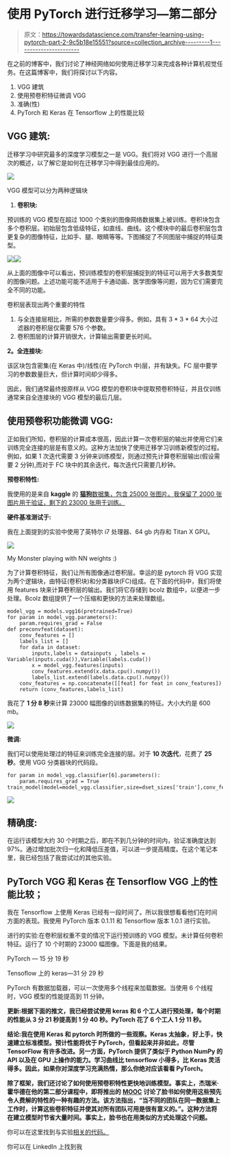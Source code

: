 # 使用 PyTorch 进行迁移学习—第二部分

> 原文：<https://towardsdatascience.com/transfer-learning-using-pytorch-part-2-9c5b18e15551?source=collection_archive---------1----------------------->

在之前的博客中，我们讨论了神经网络如何使用迁移学习来完成各种计算机视觉任务。在这篇博客中，我们将探讨以下内容。

1.  VGG 建筑
2.  使用预卷积特征微调 VGG
3.  准确(性)
4.  PyTorch 和 Keras 在 Tensorflow 上的性能比较

## VGG 建筑:

迁移学习中研究最多的深度学习模型之一是 VGG。我们将对 VGG 进行一个高层次的概述，以了解它是如何在迁移学习中得到最佳应用的。

![](img/5c9561662e521a441060f65fde495956.png)

VGG 模型可以分为两种逻辑块

1.  **卷积块:**

预训练的 VGG 模型在超过 1000 个类别的图像网络数据集上被训练。卷积块包含多个卷积层。初始层包含低级特征，如直线、曲线。这个模块中的最后卷积层包含更复杂的图像特征，比如手、腿、眼睛等等。下图捕捉了不同图层中捕捉的特征类型。

![](img/a9e4481f57f42ff047cd630ffcf56aee.png)![](img/566d9937feebab5242ea0fa1f0a00bb6.png)

从上面的图像中可以看出，预训练模型的卷积层捕捉到的特征可以用于大多数类型的图像问题。上述功能可能不适用于卡通动画、医学图像等问题，因为它们需要完全不同的功能。

卷积层表现出两个重要的特性

1.  与全连接层相比，所需的参数数量要少得多。例如，具有 3 * 3 * 64 大小过滤器的卷积层仅需要 576 个参数。
2.  卷积图层的计算开销很大，计算输出需要更长时间。

**2。全连接块:**

该区块包含密集(在 Keras 中)/线性(在 PyTorch 中)层，并有缺失。FC 层中要学习的参数数量巨大，但计算时间却少得多。

因此，我们通常最终按原样从 VGG 模型的卷积块中提取预卷积特征，并且仅训练通常来自全连接块的 VGG 模型的最后几层。

## **使用预卷积功能微调 VGG:**

正如我们所知，卷积层的计算成本很高，因此计算一次卷积层的输出并使用它们来训练完全连接的层是有意义的。这种方法加快了使用迁移学习训练新模型的过程。例如，如果 1 次迭代需要 3 分钟来训练模型，则通过预先计算卷积层输出(假设需要 2 分钟),而对于 FC 块中的其余迭代，每次迭代只需要几秒钟。

**预卷积特性:**

我使用的是来自 **kaggle** 的 [**猫狗**数据集，包含 25000 张图片。我保留了 2000 张图片用于验证，剩下的 23000 张用于训练。](https://www.kaggle.com/c/dogs-vs-cats-redux-kernels-edition/data)

**硬件基准测试于:**

我在上面提到的实验中使用了英特尔 i7 处理器、64 gb 内存和 Titan X GPU。

![](img/5ec6e4fe115ba4df281fdd4da9ea5913.png)

My Monster playing with NN weights :)

为了计算卷积特征，我们让所有图像通过卷积层。幸运的是 pytorch 将 VGG 实现为两个逻辑块，由特征(卷积块)和分类器块(FC)组成。在下面的代码中，我们将使用 features 块来计算卷积层的输出。我们将它存储到 bcolz 数组中，以便进一步处理。Bcolz 数组提供了一个压缩和更快的方法来处理数组。

```
model_vgg = models.vgg16(pretrained=True)
for param in model_vgg.parameters():
    param.requires_grad = False
def preconvfeat(dataset):
    conv_features = []
    labels_list = []
    for data in dataset:
        inputs,labels = datainputs , labels = Variable(inputs.cuda()),Variable(labels.cuda())
        x = model_vgg.features(inputs)
        conv_features.extend(x.data.cpu().numpy())
        labels_list.extend(labels.data.cpu().numpy())
    conv_features = np.concatenate([[feat] for feat in conv_features])
    return (conv_features,labels_list)
```

我花了 **1 分 8 秒**来计算 23000 幅图像的训练数据集的特征。大小大约是 600 mb。

![](img/741205d457fae511afa3cce7b717be39.png)

**微调:**

我们可以使用处理过的特征来训练完全连接的层。对于 **10 次迭代**，花费了 **25 秒**。使用 VGG 分类器块的代码段。

```
for param in model_vgg.classifier[6].parameters():
    param.requires_grad = True
train_model(model=model_vgg.classifier,size=dset_sizes['train'],conv_feat=conv_feat_train,labels=labels_train,epochs=10,optimizer=optimizer,train=True,shuffle=True)
```

![](img/d71450e06a2d925a15f22ad2725335a2.png)

## 精确度:

在运行该模型大约 30 个时期之后，即在不到几分钟的时间内，验证准确度达到 97%。通过增加批次归一化和降低压差值，可以进一步提高精度。在这个笔记本里，我已经包括了我尝试过的其他实验。

## PyTorch VGG 和 Keras 在 Tensorflow VGG 上的性能比较；

我在 Tensorflow 上使用 Keras 已经有一段时间了。所以我很想看看他们在时间方面的表现。我使用 PyTorch 版本 0.1.11 和 Tensorflow 版本 1.0.1 进行实验。

进行的实验:在卷积层权重不变的情况下运行预训练的 VGG 模型。未计算任何卷积特征。运行了 10 个时期的 23000 幅图像。下面是我的结果。

PyTorch — 15 分 19 秒

Tensoflow 上的 keras—31 分 29 秒

PyTorch 有数据加载器，可以一次使用多个线程来加载数据。当使用 6 个线程时，VGG 模型的性能提高到 11 分钟。

**更新:根据下面的推文，我已经尝试使用 keras 和 6 个工人进行预处理，每个时期的性能从 3 分 21 秒提高到 1 分 40 秒。PyTorch 花了 6 个工人 1 分 11 秒。**

**结论:我在使用 Keras 和 pytorch 时所做的一些观察。Keras 太抽象，好上手，快速建立标准模型。预计性能将优于 PyTorch，但看起来并非如此，尽管 TensorFlow 有许多改进。另一方面，PyTorch 提供了类似于 Python NumPy 的 API 以及在 GPU 上操作的能力。学习曲线比 tensorflow 小得多，比 Keras 灵活得多。因此，如果你对深度学习充满热情，那么你绝对应该看看 PyTorch。**

**除了框架，我们还讨论了如何使用预卷积特性更快地训练模型。事实上，杰瑞米·霍华德在他的第二部分课程中，即将推出的** [**MOOC**](http://course.fast.ai/) **讨论了脸书如何使用这些预先令人费解的特性的一种有趣的方法。该方法指出，“当不同的团队在同一数据集上工作时，计算这些卷积特征并使其对所有团队可用是很有意义的。”。这种方法将在建立模型时节省大量时间。事实上，脸书也在用类似的方式处理这个问题。**

你可以在这里找到与实验[相关的代码。](https://github.com/svishnu88/pytorch)

你可以在 LinkedIn 上找到我